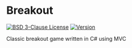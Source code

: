 # Breakout

[![BSD 3-Clause License](https://img.shields.io/badge/License-BSD_3--Clauses-blue.svg?longCache=true)](https://github.com/NearHuscarl/Breakout/blob/master/LICENSE.md)
[![Version](https://img.shields.io/badge/Version-0.3.7-green.svg?longCache=true)](https://github.com/NearHuscarl/Breakout/releases)

Classic breakout game written in C# using MVC

